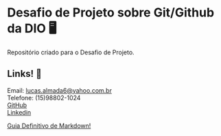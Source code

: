 # Desafio de Projeto sobre Git/Github da DIO 🖥️
Repositório criado para o Desafio de Projeto.

## Links! 📎

Email: lucas.almada6@yahoo.com.br<br>
Telefone: (15)98802-1024<br>
[GitHub](https://github.com/0LucasAlmada0)<br>
[Linkedin](https://www.linkedin.com/in/lucasalmadadeandrade/)

[Guia Definitivo de Markdown!](https://www.markdownguide.org)
